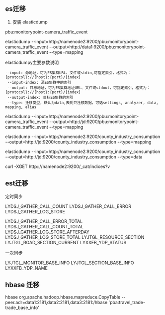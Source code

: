 ## es迁移

1. 安装 elasticdump


pbu:monitorypoint-camera_traffic_event

elasticdump --input=http://namenode2:9200/pbu:monitorypoint-camera_traffic_event  --output=http://data1:9200/pbu:monitorypoint-camera_traffic_event --type=mapping

elasticdumpy主要参数说明

```
--input: 源地址，可为ES集群URL、文件或stdin,可指定索引，格式为：{protocol}://{host}:{port}/{index}
 --input-index: 源ES集群中的索引
 --output: 目标地址，可为ES集群地址URL、文件或stdout，可指定索引，格式为：{protocol}://{host}:{port}/{index}
 --output-index: 目标ES集群的索引
 --type: 迁移类型，默认为data,表明只迁移数据，可选settings, analyzer, data, mapping, alias

```



elasticdump --input=http://namenode2:9200/pbu:monitorypoint-camera_traffic_event  --output=http://jd:9200/pbu:monitorypoint-camera_traffic_event --type=mapping

elasticdump --input=http://namenode2:9200/county_industry_consumption  --output=http://jd:9200/county_industry_consumption  --type=mapping

elasticdump --input=http://namenode2:9200/county_industry_consumption  --output=http://jd:9200/county_industry_consumption  --type=data

curl -XGET http:://namenode2:9200/_cat/indices?v


## est迁移

定时同步

LYDSJ_GATHER_CALL_COUNT
LYDSJ_GATHER_CALL_ERROR
LYDSJ_GATHER_LOG_STORE


LYDSJ_GATHER_CALL_ERROR_TOTAL
LYDSJ_GATHER_CALL_COUNT_TOTAL
LYDSJ_GATHER_LOG_STORE_AFTERDAY
LYDSJ_GATHER_LOG_STORE_TOTAL
LYJTGL_RESOURCE_SECTION
LYJTGL_ROAD_SECTION_CURRENT
LYXXFB_YDP_STATUS


一次同步

LYJTGL_MONITOR_BASE_INFO
LYJTGL_SECTION_BASE_INFO
LYXXFB_YDP_NAME


## hbase 迁移

hbase org.apache.hadoop.hbase.mapreduce.CopyTable --peer.adr=data1:2181,data2:2181,data3:2181:/hbase 'pba:travel_trade-trade_base_info'
